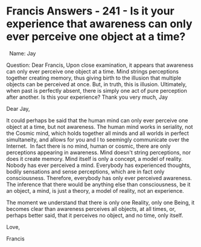 # Francis Answers - 241 - Is it your experience that awareness can only ever perceive one object at a time?



&nbsp;
Name: Jay&nbsp;







Question: Dear Francis, Upon close examination, it appears that awareness can only ever perceive one object at a time. Mind strings perceptions together creating memory, thus giving birth to the illusion that multiple objects can be perceived at once. But, in truth, this is illusion. Ultimately, when past is perfectly absent, there is simply one act of pure perception after another. Is this your experience? Thank you very much, Jay






  







Dear Jay,








  








It could perhaps be said that the human mind&nbsp;can only ever perceive one object at a time, but not awareness. The human mind works in seriality, not the Cosmic mind, which holds together all minds and all worlds in perfect simultaneity, and allows for you and I to seemingly communicate over the Internet. &nbsp;In fact there is no mind, human or cosmic, there are only perceptions appearing in awareness. Mind doesn't string perceptions, nor does it create memory. Mind itself is only a concept, a model of reality. Nobody has ever perceived a mind. Everybody has experienced thoughts, bodily sensations and sense perceptions, which are in fact only consciousness. Therefore, everybody has only ever perceived awareness. The inference that there would be anything else than consciousness, be it an object, a mind, is just a theory, a model of reality, not an experience.&nbsp;






  








  








The moment we understand that there is only one Reality, only one Being, it becomes clear than awareness perceives all objects, at all times, or, perhaps better said, that it perceives no object, and no time, only itself.






  








Love,






Francis  



















